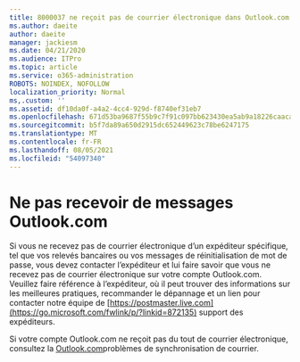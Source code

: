 ```yaml
---
title: 8000037 ne reçoit pas de courrier électronique dans Outlook.com
ms.author: daeite
author: daeite
manager: jackiesm
ms.date: 04/21/2020
ms.audience: ITPro
ms.topic: article
ms.service: o365-administration
ROBOTS: NOINDEX, NOFOLLOW
localization_priority: Normal
ms,.custom: ''
ms.assetid: df10da0f-a4a2-4cc4-929d-f8740ef31eb7
ms.openlocfilehash: 671d53ba9687f55b9c7f91c097bb623430ea5ab9a18226caacabdc92f6b410d8
ms.sourcegitcommit: b5f7da89a650d2915dc652449623c78be6247175
ms.translationtype: MT
ms.contentlocale: fr-FR
ms.lasthandoff: 08/05/2021
ms.locfileid: "54097340"
---
```

# <a name="not-receiving-mail-in-outlookcom"></a>Ne pas recevoir de messages Outlook.com

Si vous ne recevez pas de courrier électronique d’un expéditeur spécifique, tel que vos relevés bancaires ou vos messages de réinitialisation de mot de passe, vous devez contacter l’expéditeur et lui faire savoir que vous ne recevez pas de courrier électronique sur votre compte Outlook.com. Veuillez faire référence à l’expéditeur, où il peut trouver des informations sur les meilleures pratiques, recommander le dépannage et un lien pour contacter notre équipe de [https://postmaster.live.com](https://go.microsoft.com/fwlink/p/?linkid=872135) support des expéditeurs.
  
Si votre compte Outlook.com ne reçoit pas du tout de courrier électronique, consultez la [Outlook.com](https://go.microsoft.com/fwlink/p/?linkid=874363)problèmes de synchronisation de courrier.
  

